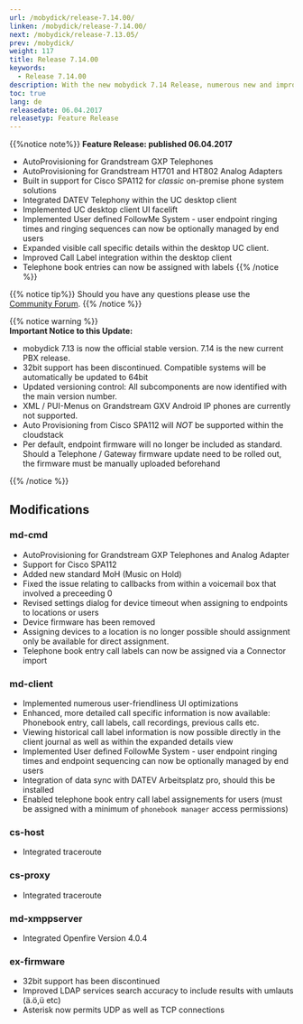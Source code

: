 ```yaml
---
url: /mobydick/release-7.14.00/
linken: /mobydick/release-7.14.00/
next: /mobydick/release-7.13.05/
prev: /mobydick/
weight: 117
title: Release 7.14.00
keywords:
  - Release 7.14.00
description: With the new mobydick 7.14 Release, numerous new and improved functions are now available.
toc: true
lang: de
releasedate: 06.04.2017
releasetyp: Feature Release
---
```



{{%notice note%}}
**Feature Release: published 06.04.2017**  
- AutoProvisioning for Grandstream GXP Telephones  
- AutoProvisioning for Grandstream HT701 and HT802 Analog Adapters  
- Built in support for Cisco SPA112 for *classic* on-premise phone system solutions  
- Integrated DATEV Telephony within the UC desktop client  
- Implemented UC desktop client UI facelift
- Implemented User defined FollowMe System - user endpoint ringing times and ringing sequences can now be optionally managed by end users  
- Expanded visible call specific details within the desktop UC client.
- Improved Call Label integration within the desktop client  
- Telephone book entries can now be assigned with labels
{{% /notice %}}

{{% notice tip%}}
Should you have any questions please use the [Community Forum](http://community.pascom.net/forum.php?langid=6 "Visit our Forum").
{{% /notice %}}

{{% notice warning %}}  
**Important Notice to this Update:**  
- mobydick 7.13 is now the official stable version. 7.14 is the new current PBX release.  
- 32bit support has been discontinued. Compatible systems will be automatically be updated to 64bit  
- Updated versioning control: All subcomponents are now identified with the main version number. 
- XML / PUI-Menus on Grandstream GXV Android IP phones are currently not supported.  
- Auto Provisioning from Cisco SPA112 will *NOT* be supported within the cloudstack  
- Per default, endpoint firmware will no longer be included as standard. Should a Telephone / Gateway firmware update need to be rolled out, the firmware must be manually uploaded beforehand

{{% /notice %}}

## Modifications

### md-cmd

* AutoProvisioning for Grandstream GXP Telephones and Analog Adapter
* Support for Cisco SPA112
* Added new standard MoH (Music on Hold)
* Fixed the issue relating to callbacks from within a voicemail box that involved a preceeding 0
* Revised settings dialog for device timeout when assigning to endpoints to locations or users
* Device firmware has been removed
* Assigning devices to a location is no longer possible should assignment only be available for direct assignment.
* Telephone book entry call labels can now be assigned via a Connector import


### md-client

* Implemented numerous user-friendliness UI optimizations
* Enhanced, more detailed call specific information is now available: Phonebook entry, call labels, call recordings, previous calls etc.
* Viewing historical call label information is now possible directly in the client journal as well as within the expanded details view
* Implemented User defined FollowMe System - user endpoint ringing times and endpoint sequencing can now be optionally managed by end users
* Integration of data sync with DATEV Arbeitsplatz pro, should this be installed
* Enabled telephone book entry call label assignements for users (must be assigned with a minimum of `phonebook manager` access permissions)

### cs-host
* Integrated traceroute 

### cs-proxy
* Integrated traceroute

### md-xmppserver
* Integrated Openfire Version 4.0.4

### ex-firmware

* 32bit support has been discontinued
* Improved LDAP services search accuracy to include results with umlauts (ä.ö,ü etc) 
* Asterisk now permits UDP as well as TCP connections